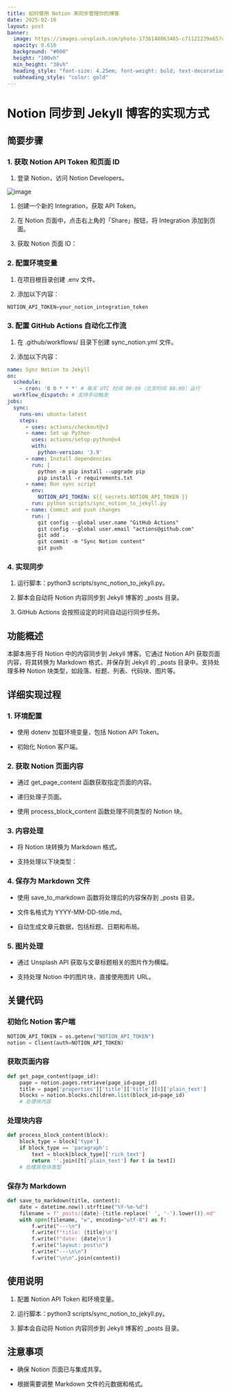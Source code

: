 ```yaml
---
title: 如何使用 Notion 来同步管理你的博客
date: 2025-02-10
layout: post
banner:
  image: https://images.unsplash.com/photo-1736148063465-c71121239e65?crop=entropy&cs=tinysrgb&fit=max&fm=jpg&ixid=M3w2OTIwMzJ8MHwxfHJhbmRvbXx8fHx8fHx8fDE3MzkxODI4MzF8&ixlib=rb-4.0.3&q=80&w=1080
  opacity: 0.618
  background: "#000"
  height: "100vh"
  min_height: "38vh"
  heading_style: "font-size: 4.25em; font-weight: bold; text-decoration: underline"
  subheading_style: "color: gold"
---
```


# Notion 同步到 Jekyll 博客的实现方式

## 简要步骤

### 1. 获取 Notion API Token 和页面 ID

1. 登录 Notion，访问 Notion Developers。

![image](https://prod-files-secure.s3.us-west-2.amazonaws.com/a7a0cc5a-89b9-4cda-8686-1fba0ca52f40/d19c1afe-dea5-4312-9333-786b0ba83054/image.png?X-Amz-Algorithm=AWS4-HMAC-SHA256&X-Amz-Content-Sha256=UNSIGNED-PAYLOAD&X-Amz-Credential=ASIAZI2LB4662JTQK2ZC%2F20250210%2Fus-west-2%2Fs3%2Faws4_request&X-Amz-Date=20250210T102031Z&X-Amz-Expires=3600&X-Amz-Security-Token=IQoJb3JpZ2luX2VjEKL%2F%2F%2F%2F%2F%2F%2F%2F%2F%2FwEaCXVzLXdlc3QtMiJIMEYCIQCkIGiL2mT3VQxiJlVi9LPhc9bpzvnmuERgKtbQvzrf4gIhAKMQPLvgZWh7OwU%2Bu9WLjMuyrRYFXKDzAnyyE546yjAFKogECLv%2F%2F%2F%2F%2F%2F%2F%2F%2F%2FwEQABoMNjM3NDIzMTgzODA1Igy92TrsHG8ytg5pQcoq3ANLt2h6qSmpNsqwUHEjtlfb8wF7uWF5pPsg7g8If9gTa%2F2VWpMojkykpbmq1%2BpUpb%2Fz%2BlhMRPZGqbPMxFoOKsA0Ygd4wd0Rkl%2BGPe64wH4urKrQO%2FOQcpoIqeu5%2B7rq7UNDpa3Z5R3GhpkX0sRpqpE8a%2BDLzDiuBnMQydxFRNRy%2FIQDLJAquKN6izCS2038UxaXOtoGbZ7%2B86DvNtuOM1YsXU3DNQ7mR5suAqLwyTKjunfPUs0h9vg8lUiajMJ8k%2FRLdREeuCHH0Dc0iICDENbI%2FRoh4kwaELZweBbO2UGoofCi2yRA2etR2fhliE0lrLxONP5aX8d20zrhvZXGWF8%2Bj2YZ6V1h5OdbTdYAqiY6NjDqMsPHyQglH0vS69ajHZeTPqASFSet7SGUPszLXzBoAr2nTmSDssoXPGRhVyedFY2jVO%2BaYICruZ%2FMx7jVm5rT8372GcZaOF9p4MQecHPfBum5Qpv39gnIS5djD%2BQhExqykxUN%2BlscsF11Svv30RRtCvswaHdf2h7Q0cJrhmWH2ChxwzRCsDLOdjLVRbPv%2BoWyA4sUe32UuK4%2F%2FNgM29eKc8JT%2BV2BB33wmCXFhPWwrXt71wG%2F%2FI3YsYzFLs9Air2qG4txuLv7WBHZljDPkqe9BjqkARdcweNeE9%2B8S2ubQmes%2FRuoEQGwVH0E73CDSLfNgu8OQTQrc%2BXODKr4g0%2FawLm1s%2BuqmW7m4sin%2F48VDkY%2FOdd310Z7cn6UYcR9CBksgsy4MZ%2FlUu3ZcGxN28I%2BrY8KtDsOUHSDWhpK%2BgMyu5mF6B3oihwfwD3BV%2BadFDl%2FUUeIEY7570Ap2Ac%2FnMy5dCsEPSFFOJ2wIXh5lewpLSPif6WeA4A4&X-Amz-Signature=2aa6b8d0e72ffc7415008b9b97df922b0fd8ef3651bab0df2ed4dbe755093a39&X-Amz-SignedHeaders=host&x-id=GetObject)

1. 创建一个新的 Integration，获取 API Token。

1. 在 Notion 页面中，点击右上角的「Share」按钮，将 Integration 添加到页面。

1. 获取 Notion 页面 ID：


### 2. 配置环境变量

1. 在项目根目录创建 .env 文件。

1. 添加以下内容：

```javascript
NOTION_API_TOKEN=your_notion_integration_token
```

### 3. 配置 GitHub Actions 自动化工作流

1. 在 .github/workflows/ 目录下创建 sync_notion.yml 文件。

1. 添加以下内容：

```yaml
name: Sync Notion to Jekyll
on:
  schedule:
    - cron: '0 0 * * *' # 每天 UTC 时间 00:00（北京时间 08:00）运行
  workflow_dispatch: # 支持手动触发
jobs:
  sync:
    runs-on: ubuntu-latest
    steps:
      - uses: actions/checkout@v3
      - name: Set up Python
        uses: actions/setup-python@v4
        with:
          python-version: '3.9'
      - name: Install dependencies
        run: |
          python -m pip install --upgrade pip
          pip install -r requirements.txt
      - name: Run sync script
        env:
          NOTION_API_TOKEN: ${{ secrets.NOTION_API_TOKEN }}
        run: python scripts/sync_notion_to_jekyll.py
      - name: Commit and push changes
        run: |
          git config --global user.name "GitHub Actions"
          git config --global user.email "actions@github.com"
          git add .
          git commit -m "Sync Notion content"
          git push
```

### 4. 实现同步

1. 运行脚本：python3 scripts/sync_notion_to_jekyll.py。

1. 脚本会自动将 Notion 内容同步到 Jekyll 博客的 _posts 目录。

1. GitHub Actions 会按照设定的时间自动运行同步任务。

## 功能概述

本脚本用于将 Notion 中的内容同步到 Jekyll 博客。它通过 Notion API 获取页面内容，将其转换为 Markdown 格式，并保存到 Jekyll 的 _posts 目录中。支持处理多种 Notion 块类型，如段落、标题、列表、代码块、图片等。

## 详细实现过程

### 1. 环境配置

- 使用 dotenv 加载环境变量，包括 Notion API Token。

- 初始化 Notion 客户端。

### 2. 获取 Notion 页面内容

- 通过 get_page_content 函数获取指定页面的内容。

- 递归处理子页面。

- 使用 process_block_content 函数处理不同类型的 Notion 块。

### 3. 内容处理

- 将 Notion 块转换为 Markdown 格式。

- 支持处理以下块类型：


### 4. 保存为 Markdown 文件

- 使用 save_to_markdown 函数将处理后的内容保存到 _posts 目录。

- 文件名格式为 YYYY-MM-DD-title.md。

- 自动生成文章元数据，包括标题、日期和布局。

### 5. 图片处理

- 通过 Unsplash API 获取与文章标题相关的图片作为横幅。

- 支持处理 Notion 中的图片块，直接使用图片 URL。

## 关键代码

### 初始化 Notion 客户端

```python
NOTION_API_TOKEN = os.getenv("NOTION_API_TOKEN")
notion = Client(auth=NOTION_API_TOKEN)
```

### 获取页面内容

```python
def get_page_content(page_id):
    page = notion.pages.retrieve(page_id=page_id)
    title = page['properties']['title']['title'][0]['plain_text']
    blocks = notion.blocks.children.list(block_id=page_id)
    # 处理块内容
```

### 处理块内容

```python
def process_block_content(block):
    block_type = block['type']
    if block_type == 'paragraph':
        text = block[block_type]['rich_text']
        return ''.join([t['plain_text'] for t in text])
    # 处理其他块类型
```

### 保存为 Markdown

```python
def save_to_markdown(title, content):
    date = datetime.now().strftime("%Y-%m-%d")
    filename = f"_posts/{date}-{title.replace(' ', '-').lower()}.md"
    with open(filename, "w", encoding="utf-8") as f:
        f.write("---\n")
        f.write(f"title: {title}\n")
        f.write(f"date: {date}\n")
        f.write("layout: post\n")
        f.write("---\n\n")
        f.write("\n\n".join(content))
```

## 使用说明

1. 配置 Notion API Token 和环境变量。

1. 运行脚本：python3 scripts/sync_notion_to_jekyll.py。

1. 脚本会自动将 Notion 内容同步到 Jekyll 博客的 _posts 目录。

## 注意事项

- 确保 Notion 页面已与集成共享。

- 根据需要调整 Markdown 文件的元数据和格式。